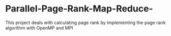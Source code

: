 Parallel-Page-Rank-Map-Reduce-
==============================

This project deals with calculating page rank by implementing the page rank algorithm with OpenMP and MPI
